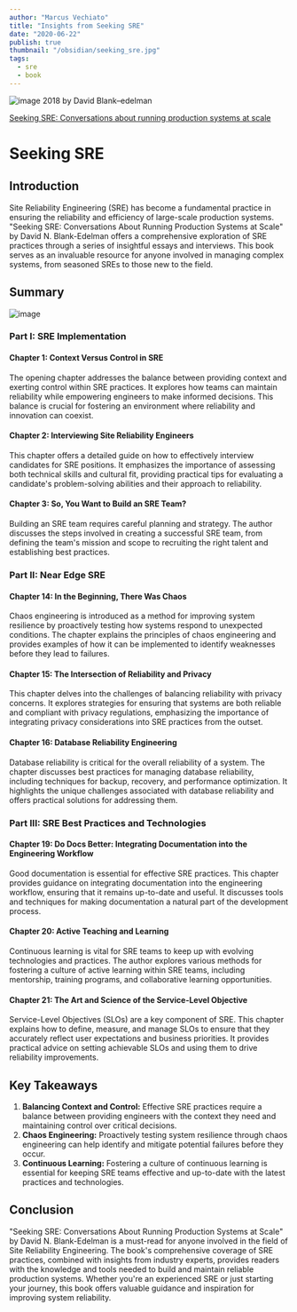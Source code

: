 ```yaml
---
author: "Marcus Vechiato"
title: "Insights from Seeking SRE"
date: "2020-06-22"
publish: true
thumbnail: "/obsidian/seeking_sre.jpg"
tags:
  - sre
  - book
--- 
```

![image](/obsidian/seeking_sre.jpg)
2018 by David Blank–edelman

[Seeking SRE: Conversations about running production systems at scale](https://www.amazon.co.uk/dp/1491978864)

# Seeking SRE

## Introduction

Site Reliability Engineering (SRE) has become a fundamental practice in ensuring the reliability and efficiency of large-scale production systems. "Seeking SRE: Conversations About Running Production Systems at Scale" by David N. Blank-Edelman offers a comprehensive exploration of SRE practices through a series of insightful essays and interviews. This book serves as an invaluable resource for anyone involved in managing complex systems, from seasoned SREs to those new to the field.

## Summary
![image](/obsidian/mindmap_seeking_sre.png)
### Part I: SRE Implementation

#### Chapter 1: Context Versus Control in SRE

The opening chapter addresses the balance between providing context and exerting control within SRE practices. It explores how teams can maintain reliability while empowering engineers to make informed decisions. This balance is crucial for fostering an environment where reliability and innovation can coexist.

#### Chapter 2: Interviewing Site Reliability Engineers

This chapter offers a detailed guide on how to effectively interview candidates for SRE positions. It emphasizes the importance of assessing both technical skills and cultural fit, providing practical tips for evaluating a candidate's problem-solving abilities and their approach to reliability.

#### Chapter 3: So, You Want to Build an SRE Team?

Building an SRE team requires careful planning and strategy. The author discusses the steps involved in creating a successful SRE team, from defining the team's mission and scope to recruiting the right talent and establishing best practices.

### Part II: Near Edge SRE

#### Chapter 14: In the Beginning, There Was Chaos

Chaos engineering is introduced as a method for improving system resilience by proactively testing how systems respond to unexpected conditions. The chapter explains the principles of chaos engineering and provides examples of how it can be implemented to identify weaknesses before they lead to failures.

#### Chapter 15: The Intersection of Reliability and Privacy

This chapter delves into the challenges of balancing reliability with privacy concerns. It explores strategies for ensuring that systems are both reliable and compliant with privacy regulations, emphasizing the importance of integrating privacy considerations into SRE practices from the outset.

#### Chapter 16: Database Reliability Engineering

Database reliability is critical for the overall reliability of a system. The chapter discusses best practices for managing database reliability, including techniques for backup, recovery, and performance optimization. It highlights the unique challenges associated with database reliability and offers practical solutions for addressing them.

### Part III: SRE Best Practices and Technologies

#### Chapter 19: Do Docs Better: Integrating Documentation into the Engineering Workflow

Good documentation is essential for effective SRE practices. This chapter provides guidance on integrating documentation into the engineering workflow, ensuring that it remains up-to-date and useful. It discusses tools and techniques for making documentation a natural part of the development process.

#### Chapter 20: Active Teaching and Learning

Continuous learning is vital for SRE teams to keep up with evolving technologies and practices. The author explores various methods for fostering a culture of active learning within SRE teams, including mentorship, training programs, and collaborative learning opportunities.

#### Chapter 21: The Art and Science of the Service-Level Objective

Service-Level Objectives (SLOs) are a key component of SRE. This chapter explains how to define, measure, and manage SLOs to ensure that they accurately reflect user expectations and business priorities. It provides practical advice on setting achievable SLOs and using them to drive reliability improvements.

## Key Takeaways

1. **Balancing Context and Control:** Effective SRE practices require a balance between providing engineers with the context they need and maintaining control over critical decisions.
2. **Chaos Engineering:** Proactively testing system resilience through chaos engineering can help identify and mitigate potential failures before they occur.
3. **Continuous Learning:** Fostering a culture of continuous learning is essential for keeping SRE teams effective and up-to-date with the latest practices and technologies.

## Conclusion

"Seeking SRE: Conversations About Running Production Systems at Scale" by David N. Blank-Edelman is a must-read for anyone involved in the field of Site Reliability Engineering. The book's comprehensive coverage of SRE practices, combined with insights from industry experts, provides readers with the knowledge and tools needed to build and maintain reliable production systems. Whether you're an experienced SRE or just starting your journey, this book offers valuable guidance and inspiration for improving system reliability.


